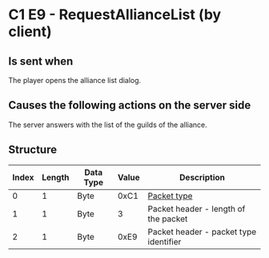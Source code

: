 # C1 E9 - RequestAllianceList (by client)

## Is sent when

The player opens the alliance list dialog.

## Causes the following actions on the server side

The server answers with the list of the guilds of the alliance.

## Structure

| Index | Length | Data Type | Value | Description |
|-------|--------|-----------|-------|-------------|
| 0 | 1 |   Byte   | 0xC1  | [Packet type](PacketTypes.md) |
| 1 | 1 |    Byte   |   3   | Packet header - length of the packet |
| 2 | 1 |    Byte   | 0xE9  | Packet header - packet type identifier |